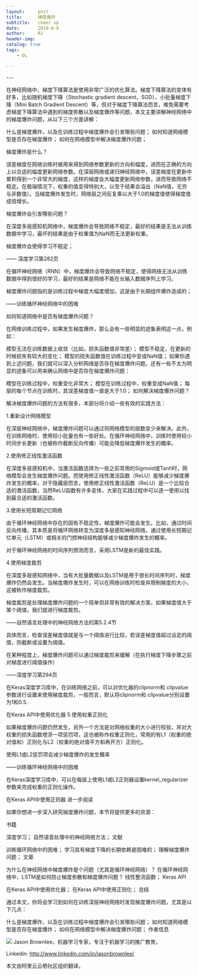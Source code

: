 ```yaml
---
layout:     post
title:      梯度爆炸
subtitle:   cheer up
date:       2019-6-6
author:     RJ
header-img: 
catalog: true
tags:
    - DL

---
```

<p id = "build"></p>
---


在神经网络中，梯度下降算法是使用非常广泛的优化算法。梯度下降算法的变体有好多，比如随机梯度下降（Stochastic gradient descent，SGD）、小批量梯度下降（Mini Batch Gradient Descent）等，但对于梯度下降算法而言，难免需要考虑梯度下降算法中遇到的梯度弥散以及梯度爆炸等问题，本文主要讲解神经网络中的梯度爆炸问题，从以下三个方面讲解：

什么是梯度爆炸，以及在训练过程中梯度爆炸会引发哪些问题；
如何知道网络模型是否存在梯度爆炸；
如何在网络模型中解决梯度爆炸问题；

梯度爆炸是什么？

误差梯度在网络训练时被用来得到网络参数更新的方向和幅度，进而在正确的方向上以合适的幅度更新网络参数。在深层网络或递归神经网络中，误差梯度在更新中累积得到一个非常大的梯度，这样的梯度会大幅度更新网络参数，进而导致网络不稳定。在极端情况下，权重的值变得特别大，以至于结果会溢出（NaN值，无穷与非数值）。当梯度爆炸发生时，网络层之间反复乘以大于1.0的梯度值使得梯度值成倍增长。

梯度爆炸会引发哪些问题？

在深度多层感知机网络中，梯度爆炸会导致网络不稳定，最好的结果是无法从训练数据中学习，最坏的结果是由于权重值为NaN而无法更新权重。

梯度爆炸会使得学习不稳定；

—— 深度学习第282页

在循环神经网络（RNN）中，梯度爆炸会导致网络不稳定，使得网络无法从训练数据中得到很好的学习，最好的结果是网络不能在长输入数据序列上学习。

梯度爆炸问题指的是训练过程中梯度大幅度增加，这是由于长期组件爆炸造成的；

——训练循环神经网络中的困难

如何知道网络中是否有梯度爆炸问题？

在网络训练过程中，如果发生梯度爆炸，那么会有一些明显的迹象表明这一点，例如：

模型无法在训练数据上收敛（比如，损失函数值非常差）；
模型不稳定，在更新的时候损失有较大的变化；
模型的损失函数值在训练过程中变成NaN值；
如果你遇到上述问题，我们就可以深入分析网络是否存在梯度爆炸问题。还有一些不太为明显的迹象可以用来确认网络中是否存在梯度爆炸问题：

模型在训练过程中，权重变化非常大；
模型在训练过程中，权重变成NaN值；
每层的每个节点在训练时，其误差梯度值一直是大于1.0；
如何解决梯度爆炸问题？

解决梯度爆炸问题的方法有很多，本部分将介绍一些有效的实践方法：

1.重新设计网络模型

在深层神经网络中，梯度爆炸问题可以通过将网络模型的层数变少来解决。此外，在训练网络时，使用较小批量也有一些好处。在循环神经网络中，训练时使用较小时间步长更新（也被称作截断反向传播）可能会降低梯度爆炸发生的概率。

2.使用修正线性激活函数

在深度多层感知机中，当激活函数选择为一些之前常用的Sigmoid或Tanh时，网络模型会发生梯度爆炸问题。而使用修正线性激活函数（ReLU）能够减少梯度爆炸发生的概率，对于隐藏层而言，使用修正线性激活函数（ReLU）是一个比较合适的激活函数，当然ReLU函数有许多变体，大家在实践过程中可以逐一使用以找到最合适的激活函数。

3.使用长短周期记忆网络

由于循环神经网络中存在的固有不稳定性，梯度爆炸可能会发生。比如，通过时间反向传播，其本质是将循环网络转变为深度多层感知神经网络。通过使用长短期记忆单元（LSTM）或相关的门控神经结构能够减少梯度爆炸发生的概率。

对于循环神经网络的时间序列预测而言，采用LSTM是新的最佳实践。

4.使用梯度裁剪

在深度多层感知网络中，当有大批量数据以及LSTM是用于很长时间序列时，梯度爆炸仍然会发生。当梯度爆炸发生时，可以在网络训练时检查并限制梯度的大小，这被称作梯度裁剪。

梯度裁剪是处理梯度爆炸问题的一个简单但非常有效的解决方案，如果梯度值大于某个阈值，我们就进行梯度裁剪。

——自然语言处理中的神经网络方法的第5.2.4节

具体而言，检查误差梯度值就是与一个阈值进行比较，若误差梯度值超过设定的阈值，则截断或设置为阈值。

在某种程度上，梯度爆炸问题可以通过梯度裁剪来缓解（在执行梯度下降步骤之前对梯度进行阈值操作）

——深度学习第294页

在Keras深度学习库中，在训练网络之前，可以对优化器的clipnorm和 clipvalue参数进行设置来使用梯度裁剪，一般而言，默认将clipnorm和 clipvalue分别设置为1和0.5.

在Keras API中使用优化器
5.使用权重正则化

如果梯度爆炸问题仍然发生，另外一个方法是对网络权重的大小进行校验，并对大权重的损失函数增添一项惩罚项，这也被称作权重正则化，常用的有L1（权重的绝对值和）正则化与L2（权重的绝对值平方和再开方）正则化。

使用L1或L2惩罚项会减少梯度爆炸的发生概率

——训练循环神经网络中的困难

在Keras深度学习库中，可以在每层上使用L1或L2正则器设置kernel_regularizer参数来完成权重的正则化操作。

在Keras API中使用正则器
进一步阅读

如果你想进一步深入研究梯度爆炸问题，本节将提供更多的资源：

书籍

深度学习；
自然语音处理中的神经网络方法；
文献

训练循环网络中的困难；
学习具有梯度下降的长期依赖是困难的；
理解梯度爆炸问题；
文章

为什么在神经网络中梯度爆炸是个问题（尤其是循环神经网络）？
在循环神经网络中，LSTM是如何防止梯度弥散和梯度爆炸问题？
线性整流函数；
Keras API

在Keras API中使用优化器；
在Keras API中使用正则化；
总结

通过本文，你将会学习到如何在训练深层神经网络时发现梯度爆炸问题，尤其是以下几点：

什么是梯度爆炸，以及在训练过程中梯度爆炸会引发哪些问题；
如何知道网络模型是否存在梯度爆炸；
如何在网络模型中解决梯度爆炸问题；
作者信息

![](https://pic3.zhimg.com/80/v2-6d4161243d0cc6cfd9f2a4f216243456_hd.jpg)
Jason Brownlee，机器学习专家，专注于机器学习的推广教育。

Linkedin: http://www.linkedin.com/in/jasonbrownlee/

本文由阿里云云栖社区组织翻译。